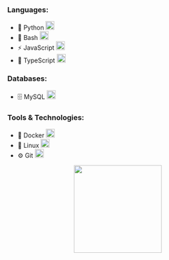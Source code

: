 <h3>Languages:</h3>
<ul>
  <li>
    🐍 Python 
    <img height="20" src="https://img.shields.io/badge/-Python-FFFFFF?style=flat&logo=python">
  </li>
  <li>
    🐚 Bash 
    <img height="20" src="https://img.shields.io/badge/-Bash-FFFFFF?style=flat&logo=gnubash">
  </li>
  <li>
    ⚡ JavaScript 
    <img height="20" src="https://img.shields.io/badge/-JavaScript-FFFFFF?style=flat&logo=javascript">
  </li>
  <li>
    🔷 TypeScript 
    <img height="20" src="https://img.shields.io/badge/-TypeScript-FFFFFF?style=flat&logo=typescript">
  </li>
</ul>

<h3>Databases:</h3>
<ul>
  <li>
    🗄️ MySQL 
    <img height="20" src="https://img.shields.io/badge/-MySQL-FFFFFF?style=flat&logo=mysql">
  </li>
</ul>

<h3>Tools & Technologies:</h3>
<ul>
  <li>
    🐳 Docker 
    <img height="20" src="https://img.shields.io/badge/-Docker-FFFFFF?style=flat&logo=docker">
  </li>
  <li>
    🐧 Linux 
    <img height="20" src="https://img.shields.io/badge/-Linux-FFFFFF?style=flat&logo=linux">
  </li>
  <li>
    ⚙️ Git 
    <img height="20" src="https://img.shields.io/badge/-Git-FFFFFF?style=flat&logo=git">
  </li>
</ul>


<div align="center">
<p>
<a href="https://github.com/TheSilver1023">
  <img height="200em" src="https://github-readme-stats.vercel.app/api?username=TheSilver1023&hide_border=true&show_icons=true&title_color=E11111&icon_color=FF5733&text_color=FFFFFF&bg_color=0c1017"
</a>
</p>
</div>

